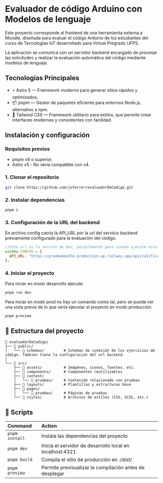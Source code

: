 # Evaluador de código Arduino con Modelos de lenguaje

Este proyecto corresponde al frontend de una herramienta externa a Moodle, diseñada para evaluar el código Arduino de los estudiantes del curso de Tecnologías IoT desarrollado para Virtual Pregrado UFPS.

La aplicación se comunica con un servidor backend encargado de procesar las solicitudes y realizar la evaluación automática del código mediante modelos de lenguaje.

## Tecnologías Principales

- ⚡ Astro 5 — Framework moderno para generar sitios rápidos y optimizados.
- 📦 pnpm — Gestor de paquetes eficiente para entornos Node.js, alternativo a npm.
- 🎨 Tailwind CSS — Framework utilitario para estilos, que permite crear interfaces modernas y consistentes con facilidad.

## Instalación y configuración

### Requisitos previos
- pnpm v9 o superior.
- Astro v5 - No seria compatible con v4. 

### 1. Clonar el repositorio
```bash
git clone https://github.com/joferrer/evaluadorDeCodigo.git
```
### 2. Instalar dependencias
```bash
pnpm i
```

### 3. Configuración de la URL del backend

En archivo config camia la API_URL por la url del servicio backend previamente configurado para la evaluación del código.

```js
//Esta url es la versión de dev, posiblemente para cuando ejecute esto ya no esté activa.
window.CONFIG = {
  API_URL: "https://pruebamoodle-production.up.railway.app/api/calificar"
};
```

### 4. Iniciar el proyecto

Para inciar en modo desarrollo ejecuta:
```bash
pnpm run dev
```
Para inciar en modo prod no hay un comando como tal, pero se puede ver una vista previa de lo que sería ejecutar el proyecto en modo producción.
```bash
pnpm preview
```


## 🚀 Estructura del proyecto

```text
📁 evaluadorDeCodigo/
├── 📂 public/
│   └── 📂 schemas/         # Schemas de conexión de los ejercicios de código. Tambien tiene la configuración del url backend.
│
└── 📂 src/
    ├── 📂 assets/          # Imágenes, íconos, fuentes, etc.
    ├── 📂 components/      # Componentes reutilizables
    ├── 📂 content/
    │   └── 📂 pruebas/     # Contenido relacionado con pruebas
    ├── 📂 layouts/         # Plantillas y estructuras base
    ├── 📂 pages/
    │   └── 📂 pruebas/     # Páginas de pruebas
    └── 📂 styles/          # Archivos de estilos (CSS, SCSS, etc.)
```

## 🧞 Scripts

| Command                   | Action                                           |
| :------------------------ | :----------------------------------------------- |
| `pnpm install`             | Instala las dependencias del proyecto                           |
| `pnpm dev`             | Inicia el servidor de desarrollo local en localhost:4321      |
| `pnpm build`           | Compila el sitio de producción en ./dist/          |
| `pnpm preview`         | Permite previsualizar la compilación antes de desplegar   |


